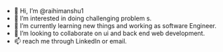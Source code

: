 - 👋 Hi, I’m @raihimanshu1
- 👀 I’m interested in doing challenging problem s.
- 🌱 I’m currently learning new things and working as software Engineer.
- 💞️ I’m looking to collaborate on ui and back end web development.
- 📫 reach me through LinkedIn or email.

<!---
raihimanshu1/raihimanshu1 is a ✨ special ✨ repository because its `README.md` (this file) appears on your GitHub profile.
You can click the Preview link to take a look at your changes.
--->
